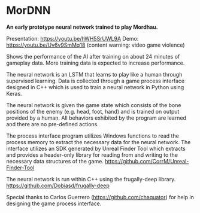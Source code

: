 # MorDNN

**An early prototype neural network trained to play Mordhau.** 

Presentation: https://youtu.be/hWH5SrUWL9A
Demo: https://youtu.be/Uv6v9SmMq18 (content warning: video game violence)

Shows the performance of the AI after training on about 24 minutes of gameplay data. More training data is expected to increase performance.

The neural network is an LSTM that learns to play like a human through supervised learning. Data is collected through a game process interface designed in C++ which is used to train a neural network in Python using Keras.

The neural network is given the game state which consists of the bone positions of the enemy (e.g. head, foot, hand) and is trained on output provided by a human. All behaviors exhibited by the program are learned and there are no pre-defined actions.

The process interface program utilizes Windows functions to read the process memory to extract the necessary data for the neural network. The interface utilizes an SDK generated by Unreal Finder Tool which extracts and provides a header-only library for reading from and writing to the necessary data structures of the game.
https://github.com/CorrM/Unreal-Finder-Tool

The neural network is run within C++ using the frugally-deep library. https://github.com/Dobiasd/frugally-deep

Special thanks to Carlos Guerrero (https://github.com/chaquator) for help in designing the game process interface.
